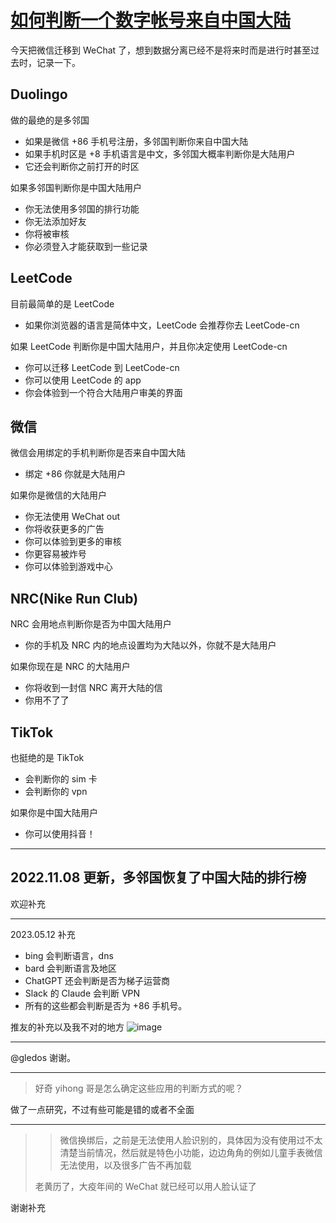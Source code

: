 # [如何判断一个数字帐号来自中国大陆](https://github.com/yihong0618/gitblog/issues/248)

今天把微信迁移到 WeChat 了，想到数据分离已经不是将来时而是进行时甚至过去时，记录一下。

## Duolingo

做的最绝的是多邻国

- 如果是微信 +86 手机号注册，多邻国判断你来自中国大陆
- 如果手机时区是 +8 手机语言是中文，多邻国大概率判断你是大陆用户
- 它还会判断你之前打开的时区

如果多邻国判断你是中国大陆用户

- 你无法使用多邻国的排行功能
- 你无法添加好友
- 你将被审核
- 你必须登入才能获取到一些记录

## LeetCode

目前最简单的是 LeetCode

- 如果你浏览器的语言是简体中文，LeetCode 会推荐你去 LeetCode-cn

如果 LeetCode 判断你是中国大陆用户，并且你决定使用 LeetCode-cn

- 你可以迁移 LeetCode 到 LeetCode-cn
- 你可以使用 LeetCode 的 app
- 你会体验到一个符合大陆用户审美的界面

## 微信

微信会用绑定的手机判断你是否来自中国大陆

- 绑定 +86 你就是大陆用户

如果你是微信的大陆用户

- 你无法使用 WeChat out
- 你将收获更多的广告
- 你可以体验到更多的审核
- 你更容易被炸号
- 你可以体验到游戏中心

## NRC(Nike Run Club)

NRC 会用地点判断你是否为中国大陆用户

- 你的手机及 NRC 内的地点设置均为大陆以外，你就不是大陆用户

如果你现在是 NRC 的大陆用户

- 你将收到一封信 NRC 离开大陆的信
- 你用不了了

## TikTok

也挺绝的是 TikTok

- 会判断你的 sim 卡
- 会判断你的 vpn

如果你是中国大陆用户

- 你可以使用抖音！


---
2022.11.08 更新，多邻国恢复了中国大陆的排行榜
---

欢迎补充

---
2023.05.12 补充

- bing 会判断语言，dns
- bard 会判断语言及地区
- ChatGPT 还会判断是否为梯子运营商
- Slack 的 Claude 会判断 VPN
- 所有的这些都会判断是否为 +86 手机号。

推友的补充以及我不对的地方
![image](https://github.com/yihong0618/gitblog/assets/15976103/b6ea5cd0-0dd9-4dc2-95bb-94e2368b24a6)


---

@gledos 谢谢。


---

> 好奇 yihong 哥是怎么确定这些应用的判断方式的呢？

做了一点研究，不过有些可能是错的或者不全面

---

> > 微信换绑后，之前是无法使用人脸识别的，具体因为没有使用过不太清楚当前情况，然后就是特色小功能，边边角角的例如儿童手表微信无法使用，以及很多广告不再加载
> 
> 老黄历了，大疫年间的 WeChat 就已经可以用人脸认证了

谢谢补充